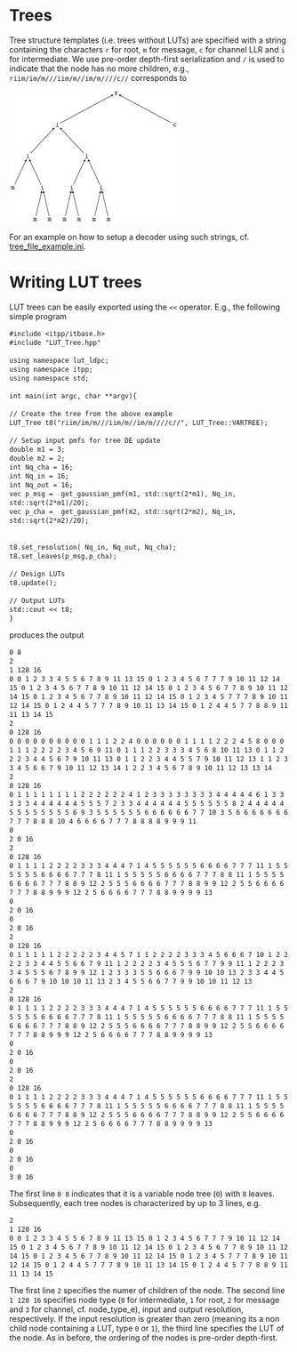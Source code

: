 # Trees

Tree structure templates (i.e. trees without LUTs) are specified with a string containing the characters `r` for root, `m` for message,  `c` for channel LLR and `i` for intermediate.
We use pre-order depth-first serialization and `/` is used to indicate that the node has no more children, e.g.,
`riim/im/m///iim/m//im/m////c//` corresponds to

![Example of a variable node LUT tree of degree 8](example.png)

For an example on how to setup a decoder using such strings, cf. [tree_file_example.ini](tree_file_example.ini).

# Writing LUT trees
LUT trees can be easily exported  using the `<<` operator. E.g., the following simple program
```
#include <itpp/itbase.h>
#include "LUT_Tree.hpp"

using namespace lut_ldpc;
using namespace itpp;
using namespace std;

int main(int argc, char **argv){

// Create the tree from the above example
LUT_Tree t8("riim/im/m///iim/m//im/m////c//", LUT_Tree::VARTREE);

// Setup input pmfs for tree DE update
double m1 = 3;
double m2 = 2;
int Nq_cha = 16;
int Nq_in = 16;
int Nq_out = 16;
vec p_msg =  get_gaussian_pmf(m1, std::sqrt(2*m1), Nq_in, std::sqrt(2*m1)/20);
vec p_cha =  get_gaussian_pmf(m2, std::sqrt(2*m2), Nq_in, std::sqrt(2*m2)/20);


t8.set_resolution( Nq_in, Nq_out, Nq_cha);
t8.set_leaves(p_msg,p_cha);

// Design LUTs
t8.update();

// Output LUTs
std::cout << t8;
}
```
produces the output
```
0 8
2
1 128 16
0 0 1 2 3 3 4 5 5 6 7 8 9 11 13 15 0 1 2 3 4 5 6 7 7 7 9 10 11 12 14 15 0 1 2 3 4 5 6 7 7 8 9 10 11 12 14 15 0 1 2 3 4 5 6 7 7 8 9 10 11 12 14 15 0 1 2 3 4 5 6 7 7 8 9 10 11 12 14 15 0 1 2 3 4 5 7 7 7 8 9 10 11 12 14 15 0 1 2 4 4 5 7 7 7 8 9 10 11 13 14 15 0 1 2 4 4 5 7 7 8 8 9 11 11 13 14 15
2
0 128 16
0 0 0 0 0 0 0 0 0 0 1 1 1 2 2 4 0 0 0 0 0 0 1 1 1 1 2 2 2 4 5 8 0 0 0 1 1 1 2 2 2 2 3 4 5 6 9 11 0 1 1 1 2 2 3 3 3 4 5 6 8 10 11 13 0 1 1 2 2 2 3 4 4 5 6 7 9 10 11 13 0 1 1 2 2 3 4 4 5 5 7 9 10 11 12 13 1 1 2 3 3 4 5 6 6 7 9 10 11 12 13 14 1 2 2 3 4 5 6 7 8 9 10 11 12 13 13 14
2
0 128 16
0 1 1 1 1 1 1 1 1 2 2 2 2 2 2 4 1 2 3 3 3 3 3 3 3 3 4 4 4 4 4 6 1 3 3 3 3 3 4 4 4 4 4 4 5 5 5 7 2 3 3 4 4 4 4 4 4 5 5 5 5 5 5 8 2 4 4 4 4 4 5 5 5 5 5 5 5 5 6 9 3 5 5 5 5 5 5 6 6 6 6 6 6 7 7 10 3 5 6 6 6 6 6 6 6 7 7 7 8 8 8 10 4 6 6 6 6 7 7 7 8 8 8 8 9 9 9 11
0
2 0 16
2
0 128 16
0 1 1 1 1 2 2 2 2 3 3 3 4 4 4 7 1 4 5 5 5 5 5 5 6 6 6 6 7 7 7 11 1 5 5 5 5 5 5 6 6 6 6 7 7 7 8 11 1 5 5 5 5 5 6 6 6 6 7 7 7 8 8 11 1 5 5 5 5 6 6 6 6 7 7 7 8 8 9 12 2 5 5 5 6 6 6 6 7 7 7 8 8 9 9 12 2 5 5 6 6 6 6 7 7 7 8 8 9 9 9 12 2 5 6 6 6 6 7 7 7 8 8 9 9 9 9 13
0
2 0 16
0
2 0 16
2
0 128 16
0 1 1 1 1 1 2 2 2 2 2 3 4 4 5 7 1 1 2 2 2 2 3 3 3 4 5 6 6 6 7 10 1 2 2 2 2 3 3 4 4 5 5 6 6 7 9 11 1 2 2 2 2 3 4 5 5 5 6 7 7 9 9 11 1 2 2 2 3 3 4 5 5 5 6 7 8 9 9 12 1 2 3 3 3 5 5 6 6 6 7 9 9 10 10 13 2 3 3 4 4 5 6 6 6 7 9 10 10 10 11 13 2 3 4 5 5 6 6 7 7 9 9 10 10 11 12 13
2
0 128 16
0 1 1 1 1 2 2 2 2 3 3 3 4 4 4 7 1 4 5 5 5 5 5 5 6 6 6 6 7 7 7 11 1 5 5 5 5 5 5 6 6 6 6 7 7 7 8 11 1 5 5 5 5 5 6 6 6 6 7 7 7 8 8 11 1 5 5 5 5 6 6 6 6 7 7 7 8 8 9 12 2 5 5 5 6 6 6 6 7 7 7 8 8 9 9 12 2 5 5 6 6 6 6 7 7 7 8 8 9 9 9 12 2 5 6 6 6 6 7 7 7 8 8 9 9 9 9 13
0
2 0 16
0
2 0 16
2
0 128 16
0 1 1 1 1 2 2 2 2 3 3 3 4 4 4 7 1 4 5 5 5 5 5 5 6 6 6 6 7 7 7 11 1 5 5 5 5 5 5 6 6 6 6 7 7 7 8 11 1 5 5 5 5 5 6 6 6 6 7 7 7 8 8 11 1 5 5 5 5 6 6 6 6 7 7 7 8 8 9 12 2 5 5 5 6 6 6 6 7 7 7 8 8 9 9 12 2 5 5 6 6 6 6 7 7 7 8 8 9 9 9 12 2 5 6 6 6 6 7 7 7 8 8 9 9 9 9 13
0
2 0 16
0
2 0 16
0
3 0 16
```
The first line `0 8` indicates that it is a variable node tree (`0`) with `8` leaves. Subsequently, each tree nodes is characterized by up to 3 lines, e.g.
```
2
1 128 16
0 0 1 2 3 3 4 5 5 6 7 8 9 11 13 15 0 1 2 3 4 5 6 7 7 7 9 10 11 12 14 15 0 1 2 3 4 5 6 7 7 8 9 10 11 12 14 15 0 1 2 3 4 5 6 7 7 8 9 10 11 12 14 15 0 1 2 3 4 5 6 7 7 8 9 10 11 12 14 15 0 1 2 3 4 5 7 7 7 8 9 10 11 12 14 15 0 1 2 4 4 5 7 7 7 8 9 10 11 13 14 15 0 1 2 4 4 5 7 7 8 8 9 11 11 13 14 15
```

The first line `2` specifies the numer of children of the node.
The second line `1 128 16` specifies node type (`0` for intermediate, `1` for root, `2` for message and `3` for channel, cf. node_type_e), input and output resolution, respectively.
If the input resolution is greater than zero (meaning its a non child node containing a LUT, type `0` or `1`), the third line specifies the LUT of the node. As in before, the ordering of the nodes is pre-order depth-first.

